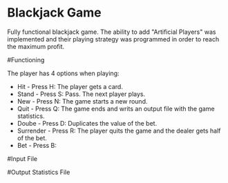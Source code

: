 # Blackjack Game

Fully functional blackjack game. The ability to add "Artificial Players" was implemented and their playing strategy was programmed in order to reach the maximum profit.

#Functioning

The player has 4 options when playing:

* Hit - Press H: The player gets a card.
* Stand - Press S: Pass. The next player plays.
* New -  Press N: The game starts a new round.
* Quit - Press Q: The game ends and writs an output file with the game statistics.
* Doube - Press D: Duplicates the value of the bet.
* Surrender - Press R: The player quits the game and the dealer gets half of the bet.
* Bet - Press B: 

#Input File


#Output Statistics File
